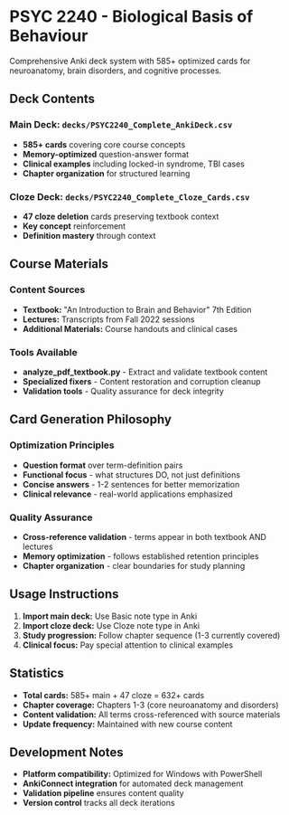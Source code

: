 # PSYC 2240 - Biological Basis of Behaviour

Comprehensive Anki deck system with 585+ optimized cards for neuroanatomy, brain disorders, and cognitive processes.

## Deck Contents

### Main Deck: `decks/PSYC2240_Complete_AnkiDeck.csv`
- **585+ cards** covering core course concepts
- **Memory-optimized** question-answer format
- **Clinical examples** including locked-in syndrome, TBI cases
- **Chapter organization** for structured learning

### Cloze Deck: `decks/PSYC2240_Complete_Cloze_Cards.csv`
- **47 cloze deletion** cards preserving textbook context
- **Key concept** reinforcement
- **Definition mastery** through context

## Course Materials

### Content Sources
- **Textbook:** "An Introduction to Brain and Behavior" 7th Edition
- **Lectures:** Transcripts from Fall 2022 sessions
- **Additional Materials:** Course handouts and clinical cases

### Tools Available
- **analyze_pdf_textbook.py** - Extract and validate textbook content
- **Specialized fixers** - Content restoration and corruption cleanup
- **Validation tools** - Quality assurance for deck integrity

## Card Generation Philosophy

### Optimization Principles
- **Question format** over term-definition pairs
- **Functional focus** - what structures DO, not just definitions
- **Concise answers** - 1-2 sentences for better memorization
- **Clinical relevance** - real-world applications emphasized

### Quality Assurance
- **Cross-reference validation** - terms appear in both textbook AND lectures
- **Memory optimization** - follows established retention principles
- **Chapter organization** - clear boundaries for study planning

## Usage Instructions

1. **Import main deck:** Use Basic note type in Anki
2. **Import cloze deck:** Use Cloze note type in Anki
3. **Study progression:** Follow chapter sequence (1-3 currently covered)
4. **Clinical focus:** Pay special attention to clinical examples

## Statistics
- **Total cards:** 585+ main + 47 cloze = 632+ cards
- **Chapter coverage:** Chapters 1-3 (core neuroanatomy and disorders)
- **Content validation:** All terms cross-referenced with source materials
- **Update frequency:** Maintained with new course content

## Development Notes
- **Platform compatibility:** Optimized for Windows with PowerShell
- **AnkiConnect integration** for automated deck management
- **Validation pipeline** ensures content quality
- **Version control** tracks all deck iterations